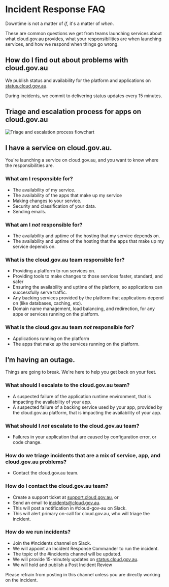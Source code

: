 # Incident Response FAQ

Downtime is not a matter of _if_, it's a matter of _when_.

These are common questions we get from teams launching services about what cloud.gov.au provides, what your responsibilities are when launching services, and how we respond when things go wrong.

## How do I find out about problems with cloud.gov.au

We publish status and availability for the platform and applications on [status.cloud.gov.au](http://status.cloud.gov.au).

During incidents, we commit to delivering status updates every 15 minutes.

## Triage and escalation process for apps on cloud.gov.au

![Triage and escalation process flowchart](/support/triage_and_escalation_process.png)

## I have a service on cloud.gov.au.

You're launching a service on cloud.gov.au, and you want to know where the responsibilities are.

### What am I responsible for?

* The availability of my service.
* The availability of the apps that make up my service
* Making changes to your service.
* Security and classification of your data.
* Sending emails.

### What am I _not_ responsible for?

* The availability and uptime of the hosting that my service depends on.
* The availability and uptime of the hosting that the apps that make up my service depends on.

### What is the cloud.gov.au team responsible for?

* Providing a platform to run services on.
* Providing tools to make changes to those services faster, standard, and safer
* Ensuring the availability and uptime of the platform, so applications can successfully serve traffic.
* Any backing services provided by the platform that applications depend on (like databases, caching, etc).
* Domain name management, load balancing, and redirection, for any apps or services running on the platform.

### What is the cloud.gov.au team _not_ responsible for?

* Applications running on the platform
* The apps that make up the services running on the platform.

## I’m having an outage.

Things are going to break. We're here to help you get back on your feet.

### What should I escalate to the cloud.gov.au team?

* A suspected failure of the application runtime environment, that is impacting the availability of your app.
* A suspected failure of a backing service used by your app, provided by the cloud.gov.au platform, that is impacting the availability of your app.

### What should I _not_ escalate to the cloud.gov.au team?

* Failures in your application that are caused by configuration error, or code change.

### How do we triage incidents that are a mix of service, app, and cloud.gov.au problems?

* Contact the cloud.gov.au team.

### How do I contact the cloud.gov.au team?

* Create a support ticket at [support.cloud.gov.au](http://support.cloud.gov.au/), or
* Send an email to [incidents@cloud.gov.au](mailto:incidents@cloud.gov.au).
* This will post a notification in #cloud-gov-au on Slack.
* This will alert primary on-call for cloud.gov.au, who will triage the incident.

### How do we run incidents?

* Join the #incidents channel on Slack.
* We will appoint an Incident Response Commander to run the incident.
* The topic of the #incidents channel will be updated.
* We will provide 15-minutely updates on [status.cloud.gov.au](http://status.cloud.gov.au/).
* We will hold and publish a Post Incident Review

Please refrain from posting in this channel unless you are directly working on the incident.

